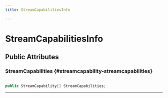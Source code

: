 ```yaml
---
title: StreamCapabilitiesInfo

---
```


# StreamCapabilitiesInfo










## Public Attributes

### StreamCapabilities {#streamcapability-streamcapabilities}

```csharp

public StreamCapability[] StreamCapabilities;

```






-----------


